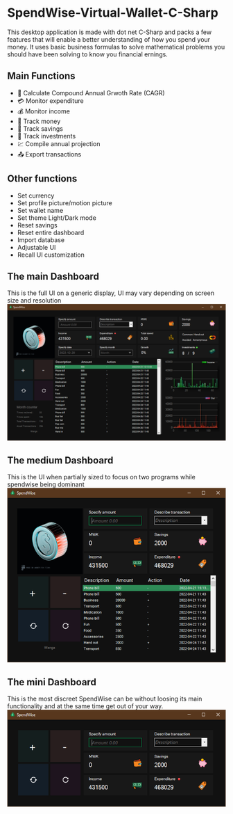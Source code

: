 # SpendWise-Virtual-Wallet-C-Sharp
This desktop application is made with dot net C-Sharp and packs a few features that will enable a better understanding of how you spend your money.
It uses basic business formulas to solve mathematical problems you should have been solving to know you financial ernings.

## Main Functions
- 🌱 Calculate Compound Annual Grwoth Rate (CAGR)
- 💳 Monitor expenditure 
- 💰 Monitor income
- 💸 Track money
- 🐖 Track savings
- 🥅 Track investments
- 💹 Compile annual projection 
- 📤 Export transactions 

## Other functions 
- Set currency 
- Set profile picture/motion picture 
- Set wallet name
- Set theme Light/Dark mode
- Reset savings 
- Reset entire dashboard 
- Import database 
- Adjustable UI
- Recall UI customization 

## The main Dashboard 
This is the full UI on a generic display, UI may vary depending on screen size and resolution 
![This is an image](https://github.com/V014/SpendWise/blob/master/SpendWise-Max.png)

## The medium Dashboard 
This is the UI when partially sized to focus on two programs while spendwise being dominant
![This is an image](https://github.com/V014/SpendWise/blob/master/SpendWise-Mid.png)

## The mini Dashboard 
This is the most discreet SpendWise can be without loosing its main functionality and at the same time get out of your way. 
![This is an image](https://github.com/V014/SpendWise/blob/master/SpendWise-Mini.png)

